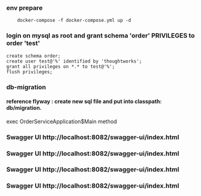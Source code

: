 ### env prepare
```
    docker-compose -f docker-compose.yml up -d 
```

### login on mysql as root and grant schema 'order' PRIVILEGES to order 'test'
```
create schema order;
create user test@'%' identified by 'thoughtworks';
grant all privileges on *.* to test@'%';
flush privileges;

``` 
### db-migration
#### reference flyway : create new sql file and put into classpath: db/migration.
exec OrderServiceApplication$Main method

### Swagger UI http://localhost:8082/swagger-ui/index.html

### Swagger UI http://localhost:8082/swagger-ui/index.html

### Swagger UI http://localhost:8082/swagger-ui/index.html

### Swagger UI http://localhost:8082/swagger-ui/index.html

